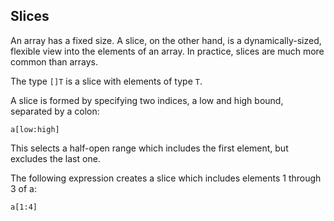 ## Slices

An array has a fixed size. A slice, on the other hand, is a dynamically-sized, flexible view into the elements of an array. In practice, slices are much more common than arrays.

The type `[]T` is a slice with elements of type `T`.

A slice is formed by specifying two indices, a low and high bound, separated by a colon:

```a[low:high]```

This selects a half-open range which includes the first element, but excludes the last one.

The following expression creates a slice which includes elements 1 through 3 of a:

```a[1:4]```

